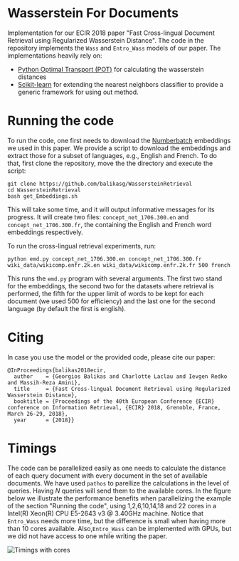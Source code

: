 # Wasserstein For Documents
Implementation for our ECIR 2018 paper "Fast Cross-lingual Document Retrieval using Regularized Wasserstein Distance".
The code in the repository implements the `Wass` and `Entro_Wass` models of our paper. 
The implementations heavily rely on: 
- [Python Optimal Transport (POT)](https://github.com/rflamary/POT) for calculating the wasserstein distances
- [Scikit-learn](http://scikit-learn.org/stable/)  for extending the nearest neighbors classifier to provide a generic framework for using out method.

# Running the code
To run the code, one first needs to download the [Numberbatch](https://github.com/commonsense/conceptnet-numberbatch) embeddings we used in this paper. We provide a script to download the embeddings and extract those for a subset of languages, e.g., English and French. To do that, first clone the repository, move the the directory and execute the script:

```
git clone https://github.com/balikasg/WassersteinRetrieval
cd WassersteinRetrieval
bash get_Embeddings.sh
```
This will take some time, and it will output informative messages for its progress. It will create two files: `concept_net_1706.300.en` and `concept_net_1706.300.fr`, the containing the English and French word embeddings respectively. 

To run the cross-lingual retrieval experiments, run:
```
python emd.py concept_net_1706.300.en concept_net_1706.300.fr wiki_data/wikicomp.enfr.2k.en wiki_data/wikicomp.enfr.2k.fr 500 french
```
This runs the `emd.py` program with several arguments. The first two stand for the embeddings, the second two for the datasets where retrieval is performed, the fifth for the upper limit of words to be kept for each document (we used 500 for efficiency) and the last one for the second language (by default the first is english).


# Citing
In case you use the model or the provided code, please cite our paper:
```
@InProceedings{balikas2018ecir,
  author    = {Georgios Balikas and Charlotte Laclau and Ievgen Redko and Massih-Reza Amini},
  title     = {Fast Cross-lingual Document Retrieval using Regularized Wasserstein Distance},
  booktitle = {Proceedings of the 40th European Conference {ECIR} conference on Information Retrieval, {ECIR} 2018, Grenoble, France, March 26-29, 2018},
  year      = {2018}}
```





# Timings
The code can be parallelized easily as one needs to calculate the distance of each query document with every document in the set of available documents.
We have used `pathos` to parellize the calculations in the level of queries. Having *N* queries will send them to the available cores. In the figure below we illustrate the performance 
benefits when parallelizing the example of the section "Running the code", using 1,2,6,10,14,18 and 22 cores in a Intel(R) Xeon(R) CPU E5-2643 v3 @ 3.40GHz machine. 
Notice that `Entro_Wass` needs more time, but the difference is small when having more than 10 cores available. Also,`Entro_Wass` can be implemented with GPUs, but we did not have access to one while writing the paper. 
  
![Timings with cores](https://github.com/balikasg/WassersteinForDocuments/blob/master/timing.png)
